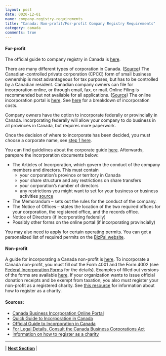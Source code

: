 ```yaml
---
layout: post
date: 0020-12-01
name: company-registry-requirements
title: "Canada: Non-profit/For-profit Company Registry Requirements"
category: canada
comments: true
---
```

#### For-profit
The official guide to company registry in Canada is [here](https://www.ic.gc.ca/eic/site/cd-dgc.nsf/eng/cs06642.html).

There are many different types of corporation in Canada. ([Source](https://www.thebalance.com/types-of-corporations-in-canada-2948060)) The Canadian-controlled private corporation (CPCC) form of small business ownership is most advantageous for tax purposes, but has to be controlled by a Canadian resident. Canadian company owners can file for incorporation online, or through email, fax, or mail. Online Filing is recommended but not available for all applications. ([Source](https://www.ic.gc.ca/eic/site/cd-dgc.nsf/eng/cs05097.html)) The online incorporation portal is [here](https://www.ic.gc.ca/app/scr/cc/CorporationsCanada/hm.html?locale=en_CA). See [here](https://www.thebalance.com/how-much-does-it-cost-to-incorporate-in-canada-2948228) for a breakdown of incorporation costs.

Company owners have the option to incorporate federally or provincially in Canada. Incorporating federally will allow your company to do business in all provinces in Canada, but requires more paperwork.

Once the decision of where to incorporate has been decided, you must choose a corporate name, see [step 1 here](https://www.ic.gc.ca/eic/site/cd-dgc.nsf/eng/cs06642.html).

You can find guidelines about the corporate guide [here](https://www.thebalance.com/how-to-incorporate-your-business-in-canada-2948225). 
Afterwards, parepare the incorporation documents below:
- The Articles of Incorporation, which govern the conduct of the company members and directors. This must contain
   - your corporation’s province or territory in Canada
   - your share structure and any restrictions on share transfers
   - your corporation’s number of directors
   - any restrictions you might want to set for your business or business activities [source](https://www.ic.gc.ca/eic/site/cd-dgc.nsf/eng/cs06642.html)
- The Memorandum – sets out the rules for the conduct of the company.
- The Notice of Offices – states the location of the two required offices for your corporation, the registered office, and the records office.
- Notice of Directors (if incorporating federally)
- Possibly other forms on the online portal (if incorporating provincially)

You may also need to apply for certain operating permits. You can get a personalized list of required permits on the [BizPal website](http://www.cloudacl.com/blockpage/?app=chrome_antiporn&ver=0.19.8.0&url=bizpal.ca&cid=2&nv=true&lang=en-US&raw=http%3A%2F%2Fwww.bizpal.ca%2Fen%2F).


#### Non-profit
A guide for incorporating a Canada non-profit is [here](https://www.ic.gc.ca/eic/site/cd-dgc.nsf/eng/cs04970.html).
To incorporate a Canada non-profit, you must fill out the Form 4001 and the Form 4002 (see [Federal Incorporation Forms](https://www.ic.gc.ca/eic/site/cd-dgc.nsf/eng/cs05260.html) for the details). Examples of filled out versions of the forms are available [here](https://www.ic.gc.ca/eic/site/cd-dgc.nsf/eng/cs05016.html).
If your organization wants to issue official donation receipts and be exempt from taxation, you also must register your non-profit as a registered charity. See [this resource](https://www.canada.ca/en/revenue-agency/services/charities-giving/charities/applying-registration.html) for information about how to register as a charity.

#### Sources: 
- [Canada Business Incorporation Online Portal](https://www.ic.gc.ca/app/scr/cc/CorporationsCanada/hm.html?locale=en_CA)
- [Quick Guide to Incorporation in Canada](https://www.thebalance.com/how-to-incorporate-your-business-in-canada-2948225)
- [Official Guide to Incorporation in Canada](https://www.ic.gc.ca/eic/site/cd-dgc.nsf/eng/cs06642.html)
- [For Legal Details, Consult the Canada Business Corporations Act](https://www.canlii.org/en/ca/laws/stat/rsc-1985-c-c-44/latest/rsc-1985-c-c-44.html)
- [Information on how to register as a charity](https://www.canada.ca/en/revenue-agency/services/charities-giving/charities/applying-registration.html)
---
| **[Next Section]( https://neo-project.github.io/global-blockchain-compliance-hub//canada/canada-team-member-nationality-requirements.html)** |
